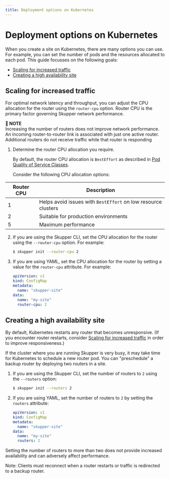 ```yaml
---
title: Deployment options on Kubernetes
---
```

# Deployment options on Kubernetes

When you create a site on Kubernetes, there are many options you can use.  For example, you can set the number of pods and the resources allocated to each pod.
This guide focusses on the following goals:

* [Scaling for increased traffic](#scaling-for-increased-traffic)
* [Creating a high availability site](#creating-a-high-availability-site)

## Scaling for increased traffic

For optimal network latency and throughput, you can adjust the CPU allocation for the router using the `router-cpu` option.
Router CPU is the primary factor governing Skupper network performance.

**📌 NOTE**\
Increasing the number of routers does not improve network performance.  An incoming router-to-router link is associated with just one active router.  Additional routers do not receive traffic while that router is responding

1. Determine the router CPU allocation you require.

   By default, the router CPU allocation is `BestEffort` as described in [Pod Quality of Service Classes](https://kubernetes.io/docs/concepts/workloads/pods/pod-qos/#besteffort).

   Consider the following CPU allocation options:

| Router CPU | Description |
| --- | --- |
| 1 | Helps avoid issues with `BestEffort` on low resource clusters |
| 2 | Suitable for production environments |
| 5 | Maximum performance |
2. If you are using the Skupper CLI, set the CPU allocation for the router using the `--router-cpu` option.  For example:

   ```bash
   $ skupper init --router-cpu 2
   ```
3. If you are using YAML, set the CPU allocation for the router by setting a value for the `router-cpu` attribute.  For example:

   ```YAML
   apiVersion: v1
   kind: ConfigMap
   metadata:
     name: "skupper-site"
   data:
     name: "my-site"
     router-cpu: 2
   ```

## Creating a high availability site

By default, Kubernetes restarts any router that becomes unresponsive.
(If you encounter router restarts, consider [Scaling for increased traffic](#scaling-for-increased-traffic) in order to improve responsiveness.)

If the cluster where you are running Skupper is very busy, it may take time for Kubernetes to schedule a new router pod.  You can "preschedule" a backup router by deploying two routers in a site.

1. If you are using the Skupper CLI, set the number of routers to `2` using the `--routers` option:

   ```bash
   $ skupper init --routers 2
   ```
2. If you are using YAML, set the number of routers to `2` by setting the `routers` attribute:

   ```YAML
   apiVersion: v1
   kind: ConfigMap
   metadata:
     name: "skupper-site"
   data:
     name: "my-site"
     routers: 2
   ```

Setting the number of routers to more than two does not provide increased availability and can adversely affect performance.

Note: Clients must reconnect when a router restarts or traffic is redirected to a backup router.
